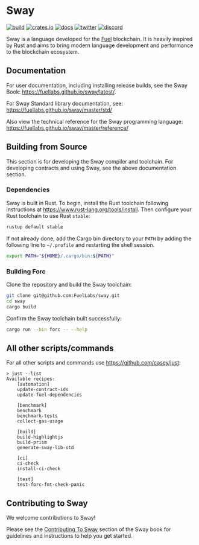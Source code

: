# Sway

[![build](https://github.com/FuelLabs/sway/actions/workflows/ci.yml/badge.svg)](https://github.com/FuelLabs/sway/actions/workflows/ci.yml)
[![crates.io](https://img.shields.io/crates/v/forc?label=latest)](https://crates.io/crates/forc)
[![docs](https://docs.rs/forc/badge.svg)](https://docs.rs/forc/)
[![twitter](https://img.shields.io/twitter/follow/SwayLang)](https://x.com/SwayLang)
[![discord](https://img.shields.io/badge/chat%20on-discord-orange?&logo=discord&logoColor=ffffff&color=7389D8&labelColor=6A7EC2)](https://discord.gg/xfpK4Pe)

Sway is a language developed for the [Fuel](https://docs.fuel.network/docs/intro/what-is-fuel/) blockchain. It is heavily inspired by Rust and aims to bring modern language development and performance to the blockchain ecosystem.

## Documentation

For user documentation, including installing release builds, see the Sway Book: <https://fuellabs.github.io/sway/latest/>.

For Sway Standard library documentation, see: <https://fuellabs.github.io/sway/master/std/>

Also view the technical reference for the Sway programming language: <https://fuellabs.github.io/sway/master/reference/>

## Building from Source

This section is for developing the Sway compiler and toolchain. For developing contracts and using Sway, see the above documentation section.

### Dependencies

Sway is built in Rust. To begin, install the Rust toolchain following instructions at <https://www.rust-lang.org/tools/install>. Then configure your Rust toolchain to use Rust `stable`:

```sh
rustup default stable
```

If not already done, add the Cargo bin directory to your `PATH` by adding the following line to `~/.profile` and restarting the shell session.

```sh
export PATH="${HOME}/.cargo/bin:${PATH}"
```

### Building Forc

Clone the repository and build the Sway toolchain:

```sh
git clone git@github.com:FuelLabs/sway.git
cd sway
cargo build
```

Confirm the Sway toolchain built successfully:

```sh
cargo run --bin forc -- --help
```

## All other scripts/commands

For all other scripts and commands use https://github.com/casey/just:

```
> just --list
Available recipes:
    [automation]
    update-contract-ids
    update-fuel-dependencies

    [benchmark]
    benchmark
    benchmark-tests
    collect-gas-usage

    [build]
    build-highlightjs
    build-prism
    generate-sway-lib-std

    [ci]
    ci-check
    install-ci-check

    [test]
    test-forc-fmt-check-panic
```

## Contributing to Sway

We welcome contributions to Sway!

Please see the [Contributing To Sway](https://fuellabs.github.io/sway/master/book/reference/contributing_to_sway.html) section of the Sway book for guidelines and instructions to help you get started.
